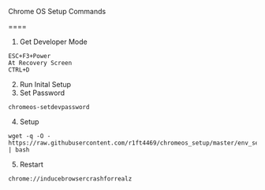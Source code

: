 Chrome OS Setup Commands

====

1. Get Developer Mode
```
ESC+F3+Power
At Recovery Screen
CTRL+D
```
2. Run Inital Setup
3. Set Password
```
chromeos-setdevpassword
```
4. Setup
```
wget -q -O - https://raw.githubusercontent.com/r1ft4469/chromeos_setup/master/env_setup.sh | bash
```
5. Restart
```
chrome://inducebrowsercrashforrealz
```
